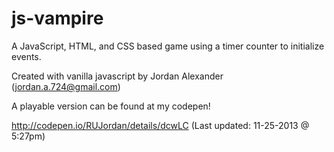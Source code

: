 js-vampire
==========

A JavaScript, HTML, and CSS based game using a timer counter to initialize events.

Created with vanilla javascript by Jordan Alexander (jordan.a.724@gmail.com)

A playable version can be found at my codepen!

http://codepen.io/RUJordan/details/dcwLC (Last updated: 11-25-2013 @ 5:27pm)
